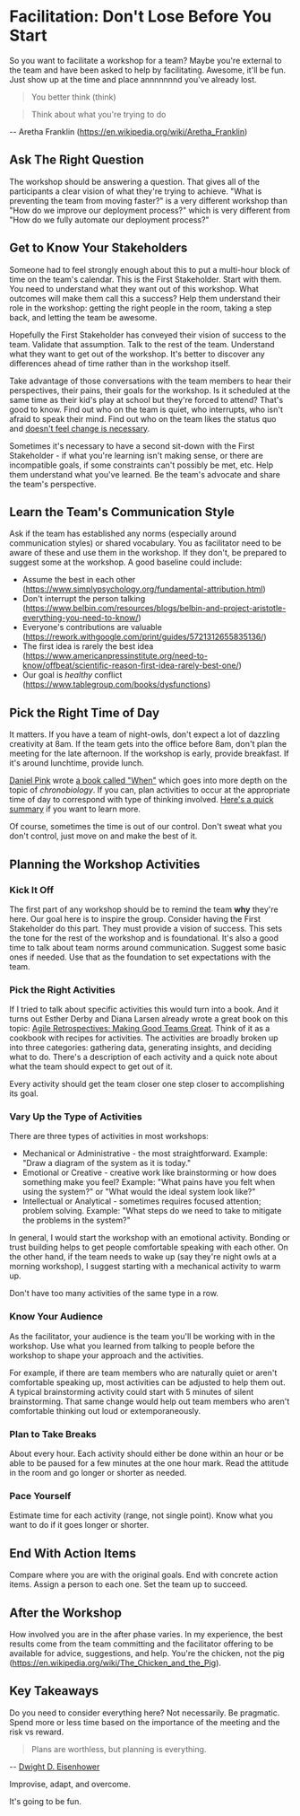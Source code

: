 # Facilitation: Don't Lose Before You Start

So you want to facilitate a workshop for a team? Maybe you're external to the team and have been asked to help by facilitating. Awesome, it'll be fun. Just show up at the time and place annnnnnnd you've already lost.

> You better think (think)

> Think about what you're trying to do

-- Aretha Franklin (https://en.wikipedia.org/wiki/Aretha_Franklin)

## Ask The Right Question

The workshop should be answering a question. That gives all of the participants a clear vision of what they're trying to achieve. "What is preventing the team from moving faster?" is a very different workshop than "How do we improve our deployment process?" which is very different from "How do we fully automate our deployment process?"

## Get to Know Your Stakeholders

Someone had to feel strongly enough about this to put a multi-hour block of time on the team's calendar. This is the First Stakeholder. Start with them. You need to understand what they want out of this workshop. What outcomes will make them call this a success? Help them understand their role in the workshop: getting the right people in the room, taking a step back, and letting the team be awesome.

Hopefully the First Stakeholder has conveyed their vision of success to the team. Validate that assumption. Talk to the rest of the team. Understand what they want to get out of the workshop. It's better to discover any differences ahead of time rather than in the workshop itself.

Take advantage of those conversations with the team members to hear their perspectives, their pains, their goals for the workshop. Is it scheduled at the same time as their kid's play at school but they're forced to attend? That's good to know. Find out who on the team is quiet, who interrupts, who isn't afraid to speak their mind. Find out who on the team likes the status quo and [doesn't feel change is necessary](https://hbr.org/2013/07/hidden-danger-of-being-risk-averse).

Sometimes it's necessary to have a second sit-down with the First Stakeholder - if what you're learning isn't making sense, or there are incompatible goals, if some constraints can't possibly be met, etc. Help them understand what you've learned. Be the team's advocate and share the team's perspective.

## Learn the Team's Communication Style

Ask if the team has established any norms (especially around communication styles) or shared vocabulary. You as facilitator need to be aware of these and use them in the workshop. If they don't, be prepared to suggest some at the workshop. A good baseline could include:

* Assume the best in each other (https://www.simplypsychology.org/fundamental-attribution.html)
* Don't interrupt the person talking (https://www.belbin.com/resources/blogs/belbin-and-project-aristotle-everything-you-need-to-know/)
* Everyone's contributions are valuable (https://rework.withgoogle.com/print/guides/5721312655835136/)
* The first idea is rarely the best idea (https://www.americanpressinstitute.org/need-to-know/offbeat/scientific-reason-first-idea-rarely-best-one/)
* Our goal is _healthy_ conflict (https://www.tablegroup.com/books/dysfunctions)

## Pick the Right Time of Day

It matters. If you have a team of night-owls, don't expect a lot of dazzling creativity at 8am. If the team gets into the office before 8am, don't plan the meeting for the late afternoon. If the workshop is early, provide breakfast. If it's around lunchtime, provide lunch.

[Daniel Pink](https://www.danpink.com/) wrote [a book called "When"](https://www.amazon.com/When-Scientific-Secrets-Perfect-Timing/dp/0735210624) which goes into more depth on the topic of _chronobiology_. If you can, plan activities to occur at the appropriate time of day to correspond with type of thinking involved. [Here's a quick summary](https://news.stlpublicradio.org/post/take-more-breaks-4-other-facts-about-author-daniel-pinks-scientific-secrets-perfect-timing) if you want to learn more.

Of course, sometimes the time is out of our control. Don't sweat what you don't control, just move on and make the best of it.

## Planning the Workshop Activities

### Kick It Off

The first part of any workshop should be to remind the team **why** they're here. Our goal here is to inspire the group. Consider having the First Stakeholder do this part. They must provide a vision of success. This sets the tone for the rest of the workshop and is foundational. It's also a good time to talk about team norms around communication. Suggest some basic ones if needed. Use that as the foundation to set expectations with the team.

### Pick the Right Activities

If I tried to talk about specific activities this would turn into a book. And it turns out Esther Derby and Diana Larsen already wrote a great book on this topic: [Agile Retrospectives: Making Good Teams Great](https://www.amazon.com/Agile-Retrospectives-Making-Teams-Great/dp/0977616649). Think of it as a cookbook with recipes for activities. The activities are broadly broken up into three categories: gathering data, generating insights, and deciding what to do. There's a description of each activity and a quick note about what the team should expect to get out of it.

Every activity should get the team closer one step closer to accomplishing its goal.

### Vary Up the Type of Activities

There are three types of activities in most workshops:

* Mechanical or Administrative - the most straightforward. Example: "Draw a diagram of the system as it is today."
* Emotional or Creative - creative work like brainstorming or how does something make you feel? Example: "What pains have you felt when using the system?" or "What would the ideal system look like?"
* Intellectual or Analytical - sometimes requires focused attention; problem solving. Example: "What steps do we need to take to mitigate the problems in the system?"

In general, I would start the workshop with an emotional activity. Bonding or trust building helps to get people comfortable speaking with each other. On the other hand, if the team needs to wake up (say they're night owls at a morning workshop), I suggest starting with a mechanical activity to warm up.

Don't have too many activities of the same type in a row.

### Know Your Audience

As the facilitator, your audience is the team you'll be working with in the workshop. Use what you learned from talking to people before the workshop to shape your approach and the activities.

For example, if there are team members who are naturally quiet or aren't comfortable speaking up, most activities can be adjusted to help them out. A typical brainstorming activity could start with 5 minutes of silent brainstorming. That same change would help out team members who aren't comfortable thinking out loud or extemporaneously.

### Plan to Take Breaks

About every hour. Each activity should either be done within an hour or be able to be paused for a few minutes at the one hour mark. Read the attitude in the room and go longer or shorter as needed.

### Pace Yourself

Estimate time for each activity (range, not single point). Know what you want to do if it goes longer or shorter.

## End With Action Items

Compare where you are with the original goals. End with concrete action items. Assign a person to each one. Set the team up to succeed.

## After the Workshop

How involved you are in the after phase varies. In my experience, the best results come from the team committing and the facilitator offering to be available for advice, suggestions, and help. You're the chicken, not the pig (https://en.wikipedia.org/wiki/The_Chicken_and_the_Pig).

## Key Takeaways

Do you need to consider everything here? Not necessarily. Be pragmatic. Spend more or less time based on the importance of the meeting and the risk vs reward.

> Plans are worthless, but planning is everything.

-- [Dwight D. Eisenhower](https://quoteinvestigator.com/2017/11/18/planning/)

Improvise, adapt, and overcome.

It's going to be fun.
